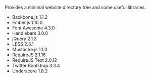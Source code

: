 

Provides a minimal website directory tree and some useful libraries.

* Backbone.js 1.1.2
* Ember.js 1.10.0
* Font Awesome 4.3.0
* Handlebars 3.0.0
* jQuery 2.1.3
* LESS 2.3.1
* Mustache.js 1.1.0
* RequireJS 2.1.16
* RequireJS Text 2.0.12
* Twitter Bootstrap 3.3.4
* Underscore 1.8.2

